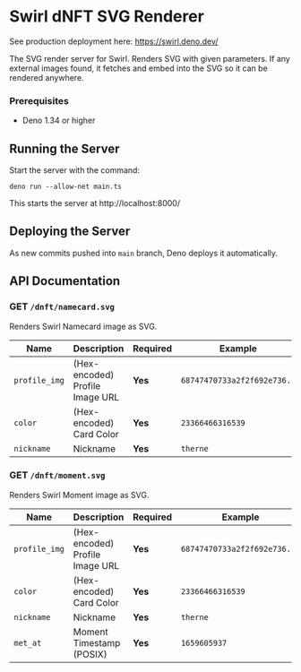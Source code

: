 # Swirl dNFT SVG Renderer

See production deployment here: https://swirl.deno.dev/

The SVG render server for Swirl. Renders SVG with given parameters. If any external images found, it fetches and embed into the SVG so it can be rendered anywhere.

### Prerequisites

 * Deno 1.34 or higher

## Running the Server

Start the server with the command:

```
deno run --allow-net main.ts
```

This starts the server at http://localhost:8000/

## Deploying the Server

As new commits pushed into `main` branch, Deno deploys it automatically.


## API Documentation


### GET `/dnft/namecard.svg`

Renders Swirl Namecard image as SVG.

| Name | Description | Required | Example |
|---|---|---|---|
| `profile_img` | (Hex-encoded) Profile Image URL | **Yes** | `68747470733a2f2f692e736..` |
| `color` | (Hex-encoded) Card Color | **Yes** | `23366466316539` |
| `nickname` | Nickname | **Yes** | `therne` |


### GET `/dnft/moment.svg`

Renders Swirl Moment image as SVG.

| Name | Description | Required | Example |
|---|---|---|---|
| `profile_img` | (Hex-encoded) Profile Image URL | **Yes** | `68747470733a2f2f692e736...` |
| `color` | (Hex-encoded) Card Color | **Yes** | `23366466316539` |
| `nickname` | Nickname | **Yes** | `therne` |
| `met_at` | Moment Timestamp (POSIX) | **Yes** | `1659605937` |

